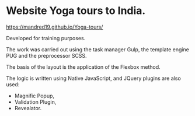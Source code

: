 # Website Yoga tours to India.

https://mandred19.github.io/Yoga-tours/

Developed for training purposes.

The work was carried out using the task manager Gulp, the template engine PUG and the preprocessor SCSS.

The basis of the layout is the application of the Flexbox method.

The logic is written using Native JavaScript, and JQuery plugins are also used:
* Magnific Popup,
* Validation Plugin,
* Revealator.
